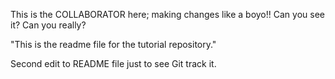 This is the COLLABORATOR here; making changes like a boyo!!
Can you see it?
Can you really?

"This is the readme file for the tutorial repository." 

Second edit to README file just to see Git track it.

